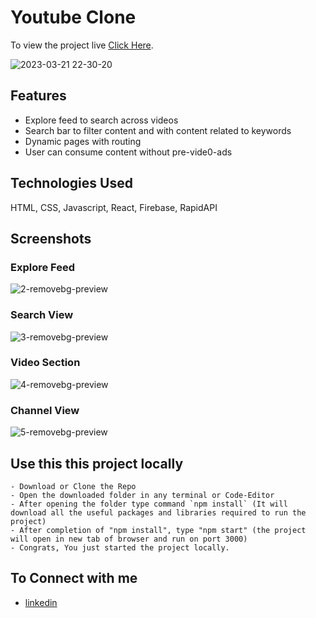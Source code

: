 # Youtube Clone

To view the project live [Click Here](https://clone-78ac5.web.app/).

![2023-03-21 22-30-20](https://user-images.githubusercontent.com/59175412/226686447-7553488b-ee7e-4d0e-a533-ef7b0e343780.gif)


## Features
- Explore feed to search across videos
- Search bar to filter content and with content related to keywords
- Dynamic pages with routing
- User can consume content without pre-vide0-ads


## Technologies Used
HTML, CSS, Javascript, React, Firebase, RapidAPI


## Screenshots

 ### Explore Feed
![2-removebg-preview](https://user-images.githubusercontent.com/59175412/226688433-b049702b-4640-4090-9fe0-7d4ccd75e1db.png)

 ### Search View
![3-removebg-preview](https://user-images.githubusercontent.com/59175412/226688559-750b17ab-af63-47b7-a928-7f6708f07bb1.png)

 ### Video Section
![4-removebg-preview](https://user-images.githubusercontent.com/59175412/226688661-fcf74beb-0a07-4836-b87c-e6abc131b00a.png)

### Channel View
![5-removebg-preview](https://user-images.githubusercontent.com/59175412/226688820-813bfa05-c5b4-4eb5-bfcf-28be17d1e455.png)



## Use this this project locally
    - Download or Clone the Repo
    - Open the downloaded folder in any terminal or Code-Editor
    - After opening the folder type command `npm install` (It will download all the useful packages and libraries required to run the project)
    - After completion of "npm install", type "npm start" (the project will open in new tab of browser and run on port 3000)
    - Congrats, You just started the project locally.
    
    
## To Connect with me
 - [linkedin](https://www.linkedin.com/in/harshgupta2001/)
